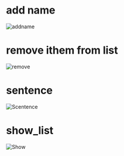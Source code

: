 # add name
![addname](https://github.com/yasinnorozzadeh/python-course2/assets/88095232/de8a7b0e-cfc0-4c08-81a5-65f47cd32f43)

# remove ithem from list
![remove](https://github.com/yasinnorozzadeh/python-course2/assets/88095232/59b4ae23-24c0-4684-bbe8-3dbf6484e9e0)

#  sentence
![Scentence](https://github.com/yasinnorozzadeh/python-course2/assets/88095232/5eac6a52-f64d-4330-adf0-f1845bedccda)

# show_list
![Show](https://github.com/yasinnorozzadeh/python-course2/assets/88095232/97b5d149-36e8-454f-a5a6-b11fa61a4bbc)

